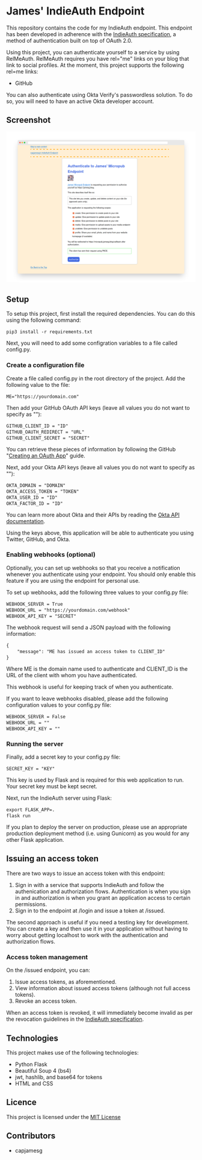 # James' IndieAuth Endpoint

This repository contains the code for my IndieAuth endpoint. This endpoint has been developed in adherence with the [IndieAuth specification](https://indieauth.spec.indieweb.org), a method of authentication built on top of OAuth 2.0.

Using this project, you can authenticate yourself to a service by using RelMeAuth. RelMeAuth requires you have rel="me" links on your blog that link to social profiles. At the moment, this project supports the following rel=me links:

- GitHub

You can also authenticate using Okta Verify's passwordless solution. To do so, you will need to have an active Okta developer account.

## Screenshot

![Authorization page on the IndieAuth endpoint](screenshot.png)

## Setup

To setup this project, first install the required dependencies. You can do this using the following command:

    pip3 install -r requirements.txt

Next, you will need to add some configration variables to a file called config.py.

### Create a configuration file

Create a file called config.py in the root directory of the project. Add the following value to the file:

    ME="https://yourdomain.com"

Then add your GitHub OAuth API keys (leave all values you do not want to specify as ""):

    GITHUB_CLIENT_ID = "ID"
    GITHUB_OAUTH_REDIRECT = "URL"
    GITHUB_CLIENT_SECRET = "SECRET"

You can retrieve these pieces of information by following the GitHub "[Creating an OAuth App](https://docs.github.com/en/developers/apps/building-oauth-apps/creating-an-oauth-app)" guide.

Next, add your Okta API keys (leave all values you do not want to specify as ""):

    OKTA_DOMAIN = "DOMAIN"
    OKTA_ACCESS_TOKEN = "TOKEN"
    OKTA_USER_ID = "ID"
    OKTA_FACTOR_ID = "ID"

You can learn more about Okta and their APIs by reading the [Okta API documentation](https://developer.okta.com/docs/api/getting-started/).

Using the keys above, this application will be able to authenticate you using Twitter, GitHub, and Okta.

### Enabling webhooks (optional)

Optionally, you can set up webhooks so that you receive a notification whenever you authenticate using your endpoint. You should only enable this feature if you are using the endpoint for personal use.

To set up webhooks, add the following three values to your config.py file:

    WEBHOOK_SERVER = True
    WEBHOOK_URL = "https://yourdomain.com/webhook"
    WEBHOOK_API_KEY = "SECRET"

The webhook request will send a JSON payload with the following information:

    {
        "message": "ME has issued an access token to CLIENT_ID"
    }

Where ME is the domain name used to authenticate and CLIENT_ID is the URL of the client with whom you have authenticated.

This webhook is useful for keeping track of when you authenticate.

If you want to leave webhooks disabled, please add the following configuration values to your config.py file:

    WEBHOOK_SERVER = False
    WEBHOOK_URL = ""
    WEBHOOK_API_KEY = ""

### Running the server

Finally, add a secret key to your config.py file:

    SECRET_KEY = "KEY"

This key is used by Flask and is required for this web application to run. Your secret key must be kept secret.

Next, run the IndieAuth server using Flask:

    export FLASK_APP=.
    flask run

If you plan to deploy the server on production, please use an appropriate production deployment method (i.e. using Gunicorn) as you would for any other Flask application.

## Issuing an access token

There are two ways to issue an access token with this endpoint:

1. Sign in with a service that supports IndieAuth and follow the authenication and authorization flows. Authentication is when you sign in and authorization is when you grant an application access to certain permissions.
2. Sign in to the endpoint at /login and issue a token at /issued.

The second approach is useful if you need a testing key for development. You can create a key and then use it in your application without having to worry about getting localhost to work with the authentication and authorization flows.

### Access token management

On the /issued endpoint, you can:

1. Issue access tokens, as aforementioned.
2. View information about issued access tokens (although not full access tokens).
3. Revoke an access token.

When an access token is revoked, it will immediately become invalid as per the revocation guidelines in the [IndieAuth specification](https://indieauth.spec.indieweb.org/).

## Technologies

This project makes use of the following technologies:

- Python Flask
- Beautiful Soup 4 (bs4)
- jwt, hashlib, and base64 for tokens
- HTML and CSS

## Licence

This project is licensed under the [MIT License](LICENSE)

## Contributors

- capjamesg